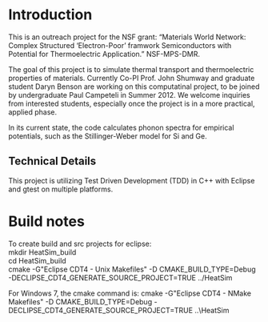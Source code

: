 # Introduction

This is an outreach project for the NSF grant:
“Materials World Network: Complex Structured ‘Electron-Poor’ framwork Semiconductors with Potential for Thermoelectric Application.” NSF-MPS-DMR.

The goal of this project is to simulate thermal transport and thermoelectric properties of materials. Currently Co-PI Prof. John Shumway and graduate student Daryn Benson are working on this computatinal project, to be joined by undergraduate Paul Campeteli in Summer 2012. We welcome inquiries from interested students, especially once the project is in a more practical, applied phase.

In its current state, the code calculates phonon spectra for empirical potentials, such as the Stillinger-Weber model for Si and Ge.


## Technical Details
This project is utilizing Test Driven Development (TDD) in C++ with Eclipse and gtest on multiple platforms. 

# Build notes

To create build and src projects for eclipse:  
    mkdir HeatSim_build  
    cd HeatSim_build  
    cmake -G"Eclipse CDT4 - Unix Makefiles" -D CMAKE_BUILD_TYPE=Debug -DECLIPSE_CDT4_GENERATE_SOURCE_PROJECT=TRUE ../HeatSim  

For Windows 7, the cmake command is:
    cmake -G"Eclipse CDT4 - NMake Makefiles" -D CMAKE_BUILD_TYPE=Debug -DECLIPSE_CDT4_GENERATE_SOURCE_PROJECT=TRUE ..\HeatSim  
